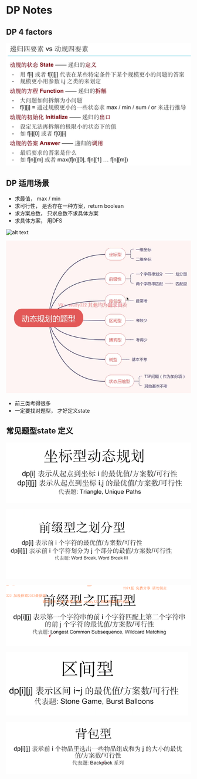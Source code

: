 # DP Notes

## DP 4 factors

![alt text](image-5.png)

## DP 适用场景

- 求最值， max / min
- 求可行性， 是否存在一种方案，return boolean
- 求方案总数， 只求总数不求具体方案
- 求具体方案， 用DFS

![alt text](image-13.png)

![alt text](image-14.png)

- 前三类考得很多
- 一定要找对题型， 才好定义state


## 常见题型state 定义
![alt text](image-23.png)

![alt text](image-24.png)

![alt text](image-25.png)

![alt text](image-27.png)

![alt text](image-26.png)